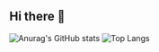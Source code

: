 ## Hi there 👋

<!--
**josepablo27-exe/josepablo27-exe** is a ✨ _special_ ✨ repository because its `README.md` (this file) appears on your GitHub profile.

Here are some ideas to get you started:

- 🔭 I’m currently working on ...
- 🌱 I’m currently learning ...
- 👯 I’m looking to collaborate on ...
- 🤔 I’m looking for help with ...
- 💬 Ask me about ...
- 📫 How to reach me: ...
- 😄 Pronouns: ...
- ⚡ Fun fact: ...
-->

![Anurag's GitHub stats](https://github-readme-stats.vercel.app/api?username=josepablo27-exe&show_icons=true&theme=tokyonight)
![Top Langs](https://github-readme-stats.vercel.app/api/top-langs/?username=josepablo27-exe&layout=compact&theme=tokyonight)
